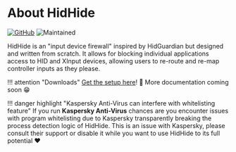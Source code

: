 # About HidHide

[![GitHub](https://img.shields.io/badge/GitHub-yellowgreen?logo=github)](https://github.com/nefarius/HidHide) ![Maintained](https://img.shields.io/badge/Project%20actively%20maintained-brightgreen)

HidHide is an "input device firewall" inspired by HidGuardian but designed and written from scratch. It allows for blocking individual applications access to HID and XInput devices, allowing users to re-route and re-map controller inputs as they please.

!!! attention "Downloads"
    [Get the setup here](https://github.com/nefarius/HidHide/releases/latest)! 🥳 More documentation coming soon 😁

!!! danger highlight "Kaspersky Anti-Virus can interfere with whitelisting feature"
    If you run **Kaspersky Anti-Virus** chances are you encounter issues with program whitelisting due to Kaspersky transparently breaking the process detection logic of HidHide. This is an issue with Kaspersky, please consult their support or disable it while you want to use HidHide to its full potential ❤️
